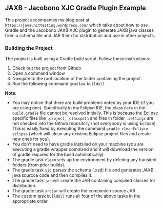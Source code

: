 ## JAXB - Jacobono XJC Gradle Plugin Example ##
This project accompanies my blog post at `https://javaunittesting.wordpress.com/` which talks about how to use Gradle and the Jacobono JAXB XJC plugin to generate JAXB java classes from a schema file and JAR them for distribution and use in other projects.

### Building the Project ###
The project is built using a Gradle build script.  Follow these instructions:

1. Check out the project from Github
2. Open a command window
3. Navigate to the root location of the folder containing the project.
4. Run the following command `gradlew buildall`

**Note:**
- You may notice that there are build problems noted by your IDE (if you are using one). Specifically in my Eclipse IDE, the class `Date` in the `build.gradle` file cannot be resolved initially.  This is because the Eclipse specific files like `.project`, `.classpath` and files in folder `.settings` are not checked into the Github repository (not everybody is using Eclipse). This is easily fixed by executing the command `gradle cleanEclipse eclipse` (which will clean any existing Eclipse project files and create new ones for you).
- You don't need to have gradle installed on your machine (you are executing a gradle wrapper command and it will download the version of gradle required for the build automatically).
- The gradle task `clean` sets up the environment by deleting any transient folders (from prior builds).
- The gradle task `xjc` parses the schema (.xsd) file and generates JAXB java sourcce code and then compiles it.
- The gradle task `jar` will create the JAR containing compiled classes for distribution.
- The gradle task `srcjar` will create the companion source JAR.
- The custom task `buildall` runs all four of the above tasks in the appropriate order.